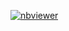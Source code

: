[![nbviewer](https://raw.githubusercontent.com/jupyter/design/master/logos/Badges/nbviewer_badge.svg)](https://nbviewer.org/github/Twincasper/netflix-data-analysis/blob/main/notebook.ipynb)
